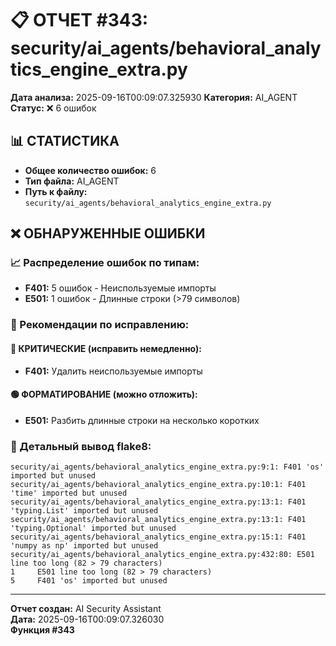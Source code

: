 # 📋 ОТЧЕТ #343: security/ai_agents/behavioral_analytics_engine_extra.py

**Дата анализа:** 2025-09-16T00:09:07.325930
**Категория:** AI_AGENT
**Статус:** ❌ 6 ошибок

## 📊 СТАТИСТИКА

- **Общее количество ошибок:** 6
- **Тип файла:** AI_AGENT
- **Путь к файлу:** `security/ai_agents/behavioral_analytics_engine_extra.py`

## ❌ ОБНАРУЖЕННЫЕ ОШИБКИ

### 📈 Распределение ошибок по типам:

- **F401:** 5 ошибок - Неиспользуемые импорты
- **E501:** 1 ошибок - Длинные строки (>79 символов)

### 🎯 Рекомендации по исправлению:

#### 🔴 КРИТИЧЕСКИЕ (исправить немедленно):
- **F401:** Удалить неиспользуемые импорты

#### 🟢 ФОРМАТИРОВАНИЕ (можно отложить):
- **E501:** Разбить длинные строки на несколько коротких

### 📝 Детальный вывод flake8:

```
security/ai_agents/behavioral_analytics_engine_extra.py:9:1: F401 'os' imported but unused
security/ai_agents/behavioral_analytics_engine_extra.py:10:1: F401 'time' imported but unused
security/ai_agents/behavioral_analytics_engine_extra.py:13:1: F401 'typing.List' imported but unused
security/ai_agents/behavioral_analytics_engine_extra.py:13:1: F401 'typing.Optional' imported but unused
security/ai_agents/behavioral_analytics_engine_extra.py:15:1: F401 'numpy as np' imported but unused
security/ai_agents/behavioral_analytics_engine_extra.py:432:80: E501 line too long (82 > 79 characters)
1     E501 line too long (82 > 79 characters)
5     F401 'os' imported but unused

```

---
**Отчет создан:** AI Security Assistant  
**Дата:** 2025-09-16T00:09:07.326030  
**Функция #343**
